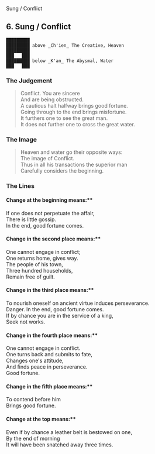 Sung / Conflict
## 6. Sung / Conflict
    █████████
    █████████ above _Ch'ien_ The Creative, Heaven  
    █████████
    ███   ███
    █████████ below _K'an_ The Abysmal, Water  
    ███   ███
### The Judgement
> Conflict. You are sincere  
 And are being obstructed.  
 A cautious halt halfway brings good fortune.  
 Going through to the end brings misfortune.  
 It furthers one to see the great man.  
 It does not further one to cross the great water.
### The Image
> Heaven and water go their opposite ways:  
 The image of Conflict.  
 Thus in all his transactions the superior man  
 Carefully considers the beginning.
### The Lines

#### Change at the beginning means:**  
 If one does not perpetuate the affair,  
 There is little gossip.  
 In the end, good fortune comes.
#### Change in the second place means:**  
 One cannot engage in conflict;  
 One returns home, gives way.  
 The people of his town,  
 Three hundred households,  
 Remain free of guilt.
#### Change in the third place means:**  
 To nourish oneself on ancient virtue induces perseverance.  
 Danger. In the end, good fortune comes.  
 If by chance you are in the service of a king,  
 Seek not works.
#### Change in the fourth place means:**  
 One cannot engage in conflict.  
 One turns back and submits to fate,  
 Changes one's attitude,  
 And finds peace in perseverance.  
 Good fortune.
#### Change in the fifth place means:**  
 To contend before him  
 Brings good fortune.
#### Change at the top means:**  
 Even if by chance a leather belt is bestowed on one,  
 By the end of morning  
 It will have been snatched away three times.



